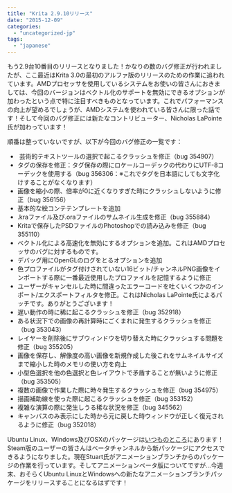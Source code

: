 ```yaml
---
title: "Krita 2.9.10リリース"
date: "2015-12-09"
categories: 
  - "uncategorized-jp"
tags: 
  - "japanese"
---
```


もう2.9台10番目のリリースとなりました！かなりの数のバグ修正が行われましたが、ここ最近はKrita 3.0の最初のアルファ版のリリースのための作業に追われています。AMDプロセッサを使用しているシステムをお使いの皆さんにおきましては、今回のバージョンはベクトル化のサポートを無効にできるオプションが加わったという点で特に注目すべきものとなっています。これでパフォーマンスの向上が望めるでしょうが、AMDシステムを使われている皆さんに限った話です！そして今回のバグ修正には新たなコントリビューター、Nicholas LaPointe氏が加わっています！

順番は整っていないですが、以下が今回のバグ修正の一覧です：

-  芸術的テキストツールの選択で起こるクラッシュを修正（bug 354907）
- タグの保存を修正：タグ保存の際にロケールコーデックの代わりにUTF-8コーデックを使用する（bug 356306：※これでタグを日本語にしても文字化けすることがなくなります）
- 画像を縮小の際、倍率が0に近くなりすぎた時にクラッシュしないように修正（bug 356156）
- 基本的な絵コンテテンプレートを追加
- .kraファイル及び.oraファイルのサムネイル生成を修正（bug 355884）
- Kritaで保存したPSDファイルのPhotoshopでの読み込みを修正（bug 355110）
- ベクトル化による高速化を無効にするオプションを追加。これはAMDプロセッサのバグに対するものです。
- デバッグ用にOpenGLのログをとるオプションを追加
- 色プロファイルがタグ付けされていない16ビット/チャンネルPNG画像をインポートする際に一番最近使用したプロファイルを記憶するように修正
- ユーザーがキャンセルした時に間違ったエラーコードを吐くいくつかのインポート/エクスポートフィルタを修正。これはNicholas LaPointe氏によるパッチです。ありがとうございます！
- 遅い動作の時に稀に起こるクラッシュを修正（bug 352918）
- ある状況下での画像の再計算時にごくまれに発生するクラッシュを修正（bug 353043）
- レイヤーを削除後にサブウィンドウを切り替えた時にクラッシュする問題を修正（bug 355205）
- 画像を保存し、解像度の高い画像を新規作成した後これをサムネイルサイズまで縮小した時のメモリの使い方を向上
- 小型色選択を他の色選択と色レイアウトで矛盾することが無いように修正（bug 353505）
- 複数の画像で作業した際に時々発生するクラッシュを修正（bug 354975）
- 描画補助線を使った際に起こるクラッシュを修正（bug 353152）
- 複雑な演算の際に発生しうる稀な状況を修正（bug 345562）
- キャンバスのみ表示にした時から元に戻した時ウィンドウが正しく復元されるように修正（bug 352018）

Ubuntu Linux、Windows及びOSXのパッケージは[いつものところ](https://krita.org/download/krita-desktop/)にあります！Steam版のユーザーの皆さんはベータチャンネルから新パッケージにアクセスできるようになりました。現在Stuart氏がアニメーションブランチからのパッケージの作業を行っています。そしてアニメーションベータ版についてですが…今週末、おそらくUbuntu LinuxとWindowsへの新たなアニメーションブランチパッケージをリリースすることになるはずです！
